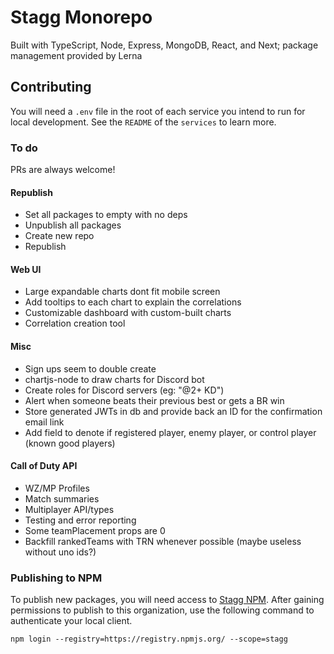 # Stagg Monorepo

Built with TypeScript, Node, Express, MongoDB, React, and Next; package management provided by Lerna

## Contributing

You will need a `.env` file in the root of each service you intend to run for local development. See the `README` of the `services` to learn more.

### To do

PRs are always welcome!

#### Republish

- Set all packages to empty with no deps
- Unpublish all packages
- Create new repo
- Republish

#### Web UI

- Large expandable charts dont fit mobile screen
- Add tooltips to each chart to explain the correlations
- Customizable dashboard with custom-built charts
- Correlation creation tool

#### Misc

- Sign ups seem to double create
- chartjs-node to draw charts for Discord bot
- Create roles for Discord servers (eg: "@2+ KD")
- Alert when someone beats their previous best or gets a BR win
- Store generated JWTs in db and provide back an ID for the confirmation email link
- Add field to denote if registered player, enemy player, or control player (known good players)

#### Call of Duty API

- WZ/MP Profiles
- Match summaries
- Multiplayer API/types
- Testing and error reporting
- Some teamPlacement props are 0
- Backfill rankedTeams with TRN whenever possible (maybe useless without uno ids?)

### Publishing to NPM

To publish new packages, you will need access to [Stagg NPM](https://www.npmjs.com/settings/stagg/packages). After gaining permissions to publish to this organization, use the following command to authenticate your local client.

```
npm login --registry=https://registry.npmjs.org/ --scope=stagg
```
